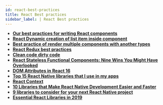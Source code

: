 ```yaml
---
id: react-best-practices
title: React Best practices
sidebar_label: | React Best practices
---
```


- [**Our best practices for writing React components**](https://engineering.musefind.com/our-best-practices-for-writing-react-components-dec3eb5c3fc8)
- [**React Dynamic creation of list item inside component**](https://stackoverflow.com/questions/46514351/react-dynamic-creation-of-list-item-inside-component)
- [**Best practice of render multiple components with another types**](https://github.com/airbnb/javascript/issues/1119)
- [**React Redux best practices**](https://github.com/Salesfloor/architecture/wiki/React-Redux-best-practices)
- [**Clean code dirty code**](https://americanexpress.io/clean-code-dirty-code/)
- [**React Stateless Functional Components: Nine Wins You Might Have Overlooked**](https://hackernoon.com/react-stateless-functional-components-nine-wins-you-might-have-overlooked-997b0d933dbc)
- [**DOM Attributes in React 16**](https://reactjs.org/blog/2017/09/08/dom-attributes-in-react-16.html)
- [**Top 15 React Native libraries that I use in my apps**](https://codingislove.com/top-15-react-native-libraries/)
- [**React Context**](https://reactjs.org/docs/context.html)
- [**10 Libraries that Make React Native Development Easier and Faster**](https://www.moveoapps.com/blog/libraries-that-make-react-native-development-easier-and-faster/)
- [**9 libraries to consider for your next React Native project**](https://blog.kiprosh.com/9-libraries-to-consider-for-your-next-react-native-project-723f179d4764/)
- [**Essential React Libraries in 2019**](https://www.robinwieruch.de/essential-react-libraries-framework/)

<!-- - [****](https://hackernoon.com/set-up-eslint-in-atom-83dfb3d34fdf)
- [****]() -->
